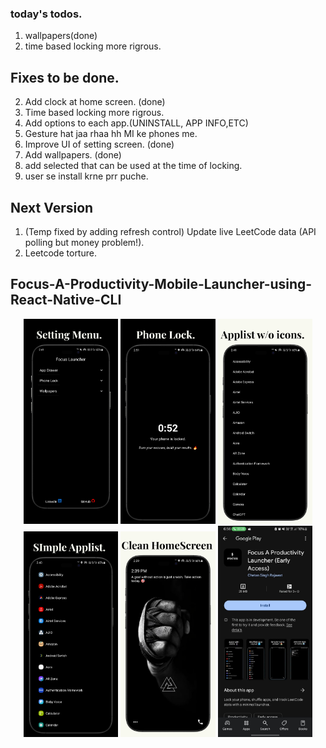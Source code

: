 ### today's todos.
1. wallpapers(done)
2. time based locking more rigrous.


## Fixes to be done.

2. Add clock at home screen. (done)
3. Time based  locking more rigrous.
4. Add options to each app.(UNINSTALL, APP INFO,ETC)
5. Gesture hat jaa rhaa hh MI ke phones me.
6. Improve UI of setting screen. (done)
7. Add wallpapers. (done)
8. add selected that can be used at the time of locking.
9. user se install krne prr puche.



## Next Version
1. (Temp fixed by adding refresh control) Update live LeetCode data (API polling but money problem!).
2. Leetcode torture.




<h2>Focus-A-Productivity-Mobile-Launcher-using-React-Native-CLI</h2>
<p align="center">
    <img src="https://github.com/chetannn-github/Focus-A-Productivity-Mobile-Launcher-using-React-Native-CLI/blob/main/assets/preview/leetcode.png" width="30%" />
    <img src="https://github.com/chetannn-github/Focus-A-Productivity-Mobile-Launcher-using-React-Native-CLI/blob/main/assets/preview/lock.png" width="30%" />
    <img src="https://github.com/chetannn-github/Focus-A-Productivity-Mobile-Launcher-using-React-Native-CLI/blob/main/assets/preview/app%20drawer%202.png" width="30%" />
    <img src="https://github.com/chetannn-github/Focus-A-Productivity-Mobile-Launcher-using-React-Native-CLI/blob/main/assets/preview/app%20drawer.png" width="30%" />
    <img src="https://github.com/chetannn-github/Focus-A-Productivity-Mobile-Launcher-using-React-Native-CLI/blob/main/assets/preview/home.png" width="30%" />
    <img src="https://github.com/chetannn-github/Focus-A-Productivity-Mobile-Launcher-using-React-Native-CLI/blob/main/assets/preview/playstore.jpg" width="30%" />
</p>
